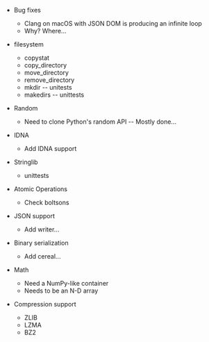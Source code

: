- Bug fixes
    - Clang on macOS with JSON DOM is producing an infinite loop
    - Why? Where...

- filesystem
    - copystat
    - copy_directory
    - move_directory
    - remove_directory
    - mkdir -- unitests
    - makedirs -- unittests

- Random
    - Need to clone Python's random API
    -- Mostly done...

- IDNA
    - Add IDNA support

- Stringlib
    - unittests

- Atomic Operations
    - Check boltsons

- JSON support
    - Add writer...

- Binary serialization
    - Add cereal...

- Math
    - Need a NumPy-like container
    - Needs to be an N-D array

- Compression support
    - ZLIB
    - LZMA
    - BZ2
